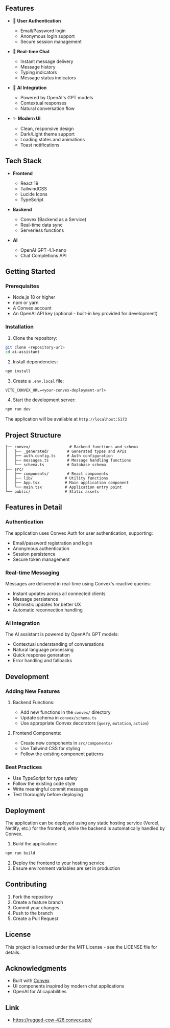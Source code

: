 
## Features

- 🔐 **User Authentication**
  - Email/Password login
  - Anonymous login support
  - Secure session management

- 💬 **Real-time Chat**
  - Instant message delivery
  - Message history
  - Typing indicators
  - Message status indicators

- 🤖 **AI Integration**
  - Powered by OpenAI's GPT models
  - Contextual responses
  - Natural conversation flow

- ✨ **Modern UI**
  - Clean, responsive design
  - Dark/Light theme support
  - Loading states and animations
  - Toast notifications

## Tech Stack

- **Frontend**
  - React 19
  - TailwindCSS
  - Lucide Icons
  - TypeScript

- **Backend**
  - Convex (Backend as a Service)
  - Real-time data sync
  - Serverless functions

- **AI**
  - OpenAI GPT-4.1-nano
  - Chat Completions API

## Getting Started

### Prerequisites

- Node.js 18 or higher
- npm or yarn
- A Convex account
- An OpenAI API key (optional - built-in key provided for development)

### Installation

1. Clone the repository:
```bash
git clone <repository-url>
cd ai-assistant
```

2. Install dependencies:
```bash
npm install
```

3. Create a `.env.local` file:
```env
VITE_CONVEX_URL=<your-convex-deployment-url>
```

4. Start the development server:
```bash
npm run dev
```

The application will be available at `http://localhost:5173`

## Project Structure

```
├── convex/                 # Backend functions and schema
│   ├── _generated/        # Generated types and APIs
│   ├── auth.config.ts     # Auth configuration
│   ├── messages.ts        # Message handling functions
│   └── schema.ts          # Database schema
├── src/
│   ├── components/        # React components
│   ├── lib/              # Utility functions
│   ├── App.tsx           # Main application component
│   └── main.tsx          # Application entry point
└── public/               # Static assets
```

## Features in Detail

### Authentication

The application uses Convex Auth for user authentication, supporting:
- Email/password registration and login
- Anonymous authentication
- Session persistence
- Secure token management

### Real-time Messaging

Messages are delivered in real-time using Convex's reactive queries:
- Instant updates across all connected clients
- Message persistence
- Optimistic updates for better UX
- Automatic reconnection handling

### AI Integration

The AI assistant is powered by OpenAI's GPT models:
- Contextual understanding of conversations
- Natural language processing
- Quick response generation
- Error handling and fallbacks

## Development

### Adding New Features

1. Backend Functions:
   - Add new functions in the `convex/` directory
   - Update schema in `convex/schema.ts`
   - Use appropriate Convex decorators (`query`, `mutation`, `action`)

2. Frontend Components:
   - Create new components in `src/components/`
   - Use Tailwind CSS for styling
   - Follow the existing component patterns

### Best Practices

- Use TypeScript for type safety
- Follow the existing code style
- Write meaningful commit messages
- Test thoroughly before deploying

## Deployment

The application can be deployed using any static hosting service (Vercel, Netlify, etc.) for the frontend, while the backend is automatically handled by Convex.

1. Build the application:
```bash
npm run build
```

2. Deploy the frontend to your hosting service
3. Ensure environment variables are set in production

## Contributing

1. Fork the repository
2. Create a feature branch
3. Commit your changes
4. Push to the branch
5. Create a Pull Request

## License

This project is licensed under the MIT License - see the LICENSE file for details.

## Acknowledgments

- Built with [Convex](https://convex.dev)
- UI components inspired by modern chat applications
- OpenAI for AI capabilities

## Link

- https://rugged-cow-426.convex.app/
